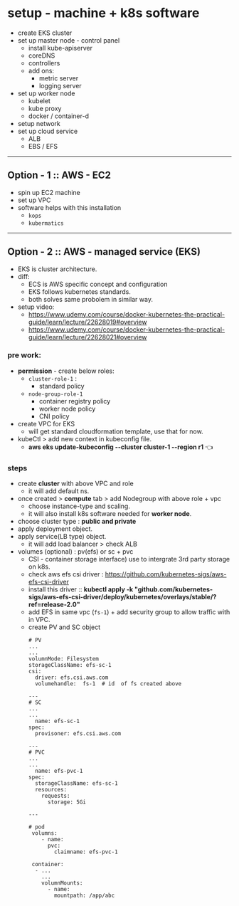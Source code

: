 # setup - machine + k8s software
- create EKS cluster
- set up master node - control panel 
  - install kube-apiserver
  - coreDNS
  - controllers
  - add ons:
    - metric server
    - logging server
- set up worker node
  - kubelet
  - kube proxy
  - docker / container-d
- setup network
- set up cloud service
  - ALB
  - EBS / EFS

---
## Option - 1 :: AWS - EC2
- spin up EC2 machine
- set up VPC
- software helps with this installation
  - `kops`
  - `kubermatics`

---
## Option - 2 :: AWS - managed service (EKS)
- EKS is cluster architecture.
- diff:
  - ECS is AWS specific concept and configuration
  - EKS follows kubernetes standards.
  - both solves same probolem in similar way.
- setup video:
  - https://www.udemy.com/course/docker-kubernetes-the-practical-guide/learn/lecture/22628019#overview
  - https://www.udemy.com/course/docker-kubernetes-the-practical-guide/learn/lecture/22628021#overview


### pre work:
- **permission** - create below roles:
  - `cluster-role-1` : 
    - standard policy
  - `node-group-role-1`
    - container registry policy
    - worker node policy 
    - CNI policy
- create VPC for EKS 
  - will get standard cloudformation template, use that for now.
- kubeCtl > add new context in kubeconfig file.
  - **aws eks update-kubeconfig --cluster cluster-1 --region r1** :point_left:
  
### steps
- create **cluster** with above VPC and role
  - it will add default ns.
- once created > **compute** tab > add Nodegroup with above role + vpc
  - choose instance-type and scaling.
  - it will also install k8s software needed for **worker node**.
- choose cluster type : **public and private**
- apply  deployment object.
- apply  service(LB type) object.
  - it will add load balancer > check ALB
- volumes (optional) : pv(efs) or sc + pvc
  - CSI - container storage interface) use to intergrate 3rd party storage on k8s.
  - check aws efs csi driver : https://github.com/kubernetes-sigs/aws-efs-csi-driver
  - install this driver :: **kubectl apply -k "github.com/kubernetes-sigs/aws-efs-csi-driver/deploy/kubernetes/overlays/stable/?ref=release-2.0"**
  - add EFS in same vpc (`fs-1`) + add security group to allow traffic with in VPC.
  - create PV and SC object
    ```
    # PV
    ...
    ...
    volumnMode: Filesystem
    storageClassName: efs-sc-1
    csi:
      driver: efs.csi.aws.com
      volumehandle:  fs-1  # id  of fs created above
    
    ---
    # SC
    ...
    ...
      name: efs-sc-1
    spec:
      provisoner: efs.csi.aws.com
    
    ---
    # PVC
    ...
    ...
      name: efs-pvc-1
    spec:
      storageClassName: efs-sc-1
      resources:
        requests:
          storage: 5Gi
    
    ---
    
    # pod
     volumns:
        - name:
          pvc:
            claimname: efs-pvc-1
    
     container:
      - ...
        ...
        volumnMounts:
          - name: 
            mountpath: /app/abc  
          
    
    ```
  